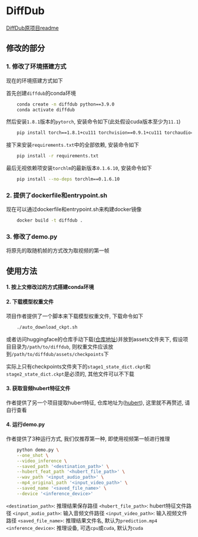 # DiffDub

[DiffDub原项目readme](README-DIffDub.md)

## 修改的部分

### 1. 修改了环境搭建方式

现在的环境搭建方式如下

首先创建`diffdub`的conda环境

```bash
    conda create -n diffdub python==3.9.0
    conda activate diffdub
```

然后安装`1.8.1`版本的`pytorch`, 安装命令如下(此处假设cuda版本至少为`11.1`)

```bash
    pip install torch==1.8.1+cu111 torchvision==0.9.1+cu111 torchaudio==0.8.1 -f https://download.pytorch.org/whl/torch_stable.html
```
接下来安装`requirements.txt`中的全部依赖, 安装命令如下

```bash
    pip install -r requirements.txt
```
最后无视依赖项安装`torchlm`的最新版本`0.1.6.10`, 安装命令如下

```bash
    pip install --no-deps torchlm==0.1.6.10
```

### 2. 提供了dockerfile和entrypoint.sh

现在可以通过dockerfile和entrypoint.sh来构建docker镜像

```bash
    docker build -t diffdub .
```

### 3. 修改了demo.py

将原先的取随机帧的方式改为取视频的第一帧

## 使用方法

#### 1. 按上文修改过的方式搭建conda环境
#### 2. 下载模型权重文件

项目作者提供了一个脚本来下载模型权重文件, 下载命令如下

```bash
    ./auto_download_ckpt.sh
```

或者访问huggingface的仓库手动下载([仓库地址](https://huggingface.co/taocode/diffdub))并放到assets文件夹下, 假设项目目录为`/path/to/diffdub`, 则权重文件应该放到`/path/to/diffdub/assets/checkpoints`下

实际上只有checkpoints文件夹下的`stage1_state_dict.ckpt`和`stage2_state_dict.ckpt`是必须的, 其他文件可以不下载

#### 3. 获取音频hubert特征文件

作者提供了另一个项目提取hubert特征, 仓库地址为([hubert](https://github.com/liutaocode/talking_face_preprocessing?tab=readme-ov-file#audio-feature-extraction)), 这里就不再赘述, 请自行查看

#### 4. 运行demo.py

作者提供了3种运行方式, 我们仅推荐第一种, 即使用视频第一帧进行推理

```bash
    python demo.py \
    --one_shot \
    --video_inference \
    --saved_path '<destination_path>' \
    --hubert_feat_path '<hubert_file_path>' \
    --wav_path '<input_audio_path>' \
    --mp4_original_path '<input_video_path>' \
    --saved_name '<saved_file_name>' \
    --device '<inference_device>'
```

`<destination_path>`: 推理结果保存路径
`<hubert_file_path>`: hubert特征文件路径
`<input_audio_path>`: 输入音频文件路径
`<input_video_path>`: 输入视频文件路径
`<saved_file_name>`: 推理结果文件名, 默认为`prediction.mp4`
`<inference_device>`: 推理设备, 可选`cpu`或`cuda`, 默认为`cuda`



